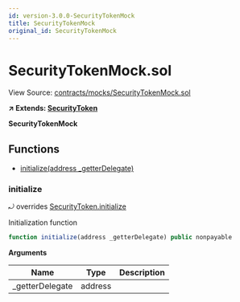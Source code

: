 ```yaml
---
id: version-3.0.0-SecurityTokenMock
title: SecurityTokenMock
original_id: SecurityTokenMock
---
```


# SecurityTokenMock.sol

View Source: [contracts/mocks/SecurityTokenMock.sol](../../../contracts/mocks/SecurityTokenMock.sol)

**↗ Extends: [SecurityToken](SecurityToken.md)**

**SecurityTokenMock**

## Functions

- [initialize(address _getterDelegate)](#initialize)

### initialize

⤾ overrides [SecurityToken.initialize](SecurityToken.md#initialize)

Initialization function

```js
function initialize(address _getterDelegate) public nonpayable
```

**Arguments**

| Name        | Type           | Description  |
| ------------- |------------- | -----|
| _getterDelegate | address |  | 

